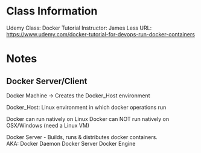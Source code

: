 # Class Information
Udemy Class: Docker Tutorial
Instructor: James Less
URL: https://www.udemy.com/docker-tutorial-for-devops-run-docker-containers

# Notes
## Docker Server/Client
Docker Machine → Creates the Docker_Host environment

Docker_Host: Linux environment in which docker operations run

Docker can run natively on Linux
Docker can NOT run natively on OSX/Windows (need a Linux VM)

Docker Server - Builds, runs & distributes docker containers.  
AKA:
Docker Daemon
Docker Server
Docker Engine
